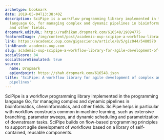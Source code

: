 ```yaml
---
archetype: bookmark
date: 2019-05-04T13:38:40Z
description: SciPipe is a workflow programming library implemented in the programming
  language Go, for managing complex and dynamic pipelines in bioinformatics, cheminformatics,
  and other fields.
dropmark.editURL: http://radhikan.dropmark.com/616548/19094775
featuredImage: /img/content/post/academic-oup-scipipe-a-workflow-library-for-agile-development-of-complex-and-dynamic-bioinformatics-pipelines.jpeg
link: https://academic.oup.com/gigascience/article/8/5/giz044/5480570
linkBrand: academic.oup.com
slug: academic-oup-scipipe-a-workflow-library-for-agile-development-of-complex-and-dynamic-bioinformatics-pipelines
socialScore: 34
socialScoreSimulated: true
source:
  name: Dropmark
  apiendpoint: https://shah.dropmark.com/616548.json
title: 'SciPipe: A workflow library for agile development of complex and dynamic bioinformatics
  pipelines'
---
```

SciPipe is a workflow programming library implemented in the programming language Go, for managing complex and dynamic pipelines in bioinformatics, cheminformatics, and other fields. SciPipe helps in particular with workflow constructs common in machine learning, such as extensive branching, parameter sweeps, and dynamic scheduling and parametrization of downstream tasks. SciPipe builds on flow-based programming principles to support agile development of workflows based on a library of self-contained, reusable components. 